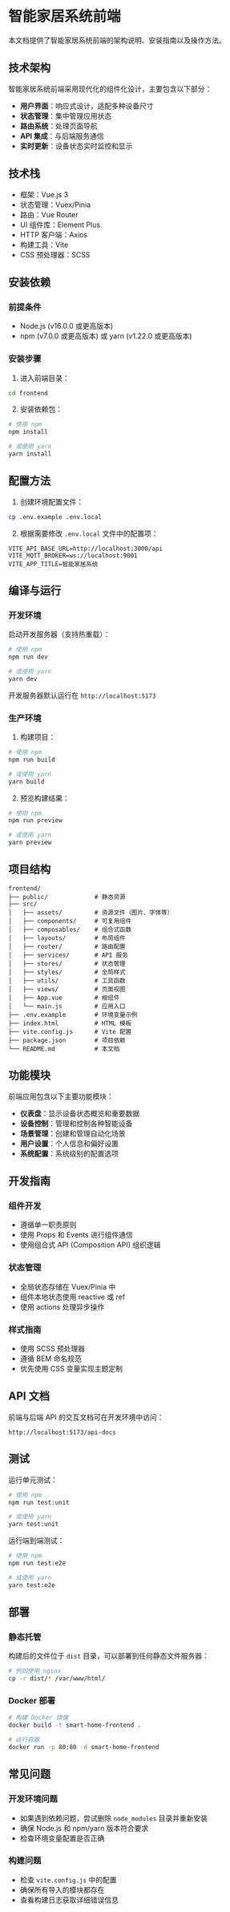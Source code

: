 # 智能家居系统前端

本文档提供了智能家居系统前端的架构说明、安装指南以及操作方法。

## 技术架构

智能家居系统前端采用现代化的组件化设计，主要包含以下部分：

- **用户界面**：响应式设计，适配多种设备尺寸
- **状态管理**：集中管理应用状态
- **路由系统**：处理页面导航
- **API 集成**：与后端服务通信
- **实时更新**：设备状态实时监控和显示

## 技术栈

- 框架：Vue.js 3
- 状态管理：Vuex/Pinia
- 路由：Vue Router
- UI 组件库：Element Plus
- HTTP 客户端：Axios
- 构建工具：Vite
- CSS 预处理器：SCSS

## 安装依赖

### 前提条件

- Node.js (v16.0.0 或更高版本)
- npm (v7.0.0 或更高版本) 或 yarn (v1.22.0 或更高版本)

### 安装步骤

1. 进入前端目录：

```bash
cd frontend
```

2. 安装依赖包：

```bash
# 使用 npm
npm install

# 或使用 yarn
yarn install
```

## 配置方法

1. 创建环境配置文件：

```bash
cp .env.example .env.local
```

2. 根据需要修改 `.env.local` 文件中的配置项：

```
VITE_API_BASE_URL=http://localhost:3000/api
VITE_MQTT_BROKER=ws://localhost:9001
VITE_APP_TITLE=智能家居系统
```

## 编译与运行

### 开发环境

启动开发服务器（支持热重载）：

```bash
# 使用 npm
npm run dev

# 或使用 yarn
yarn dev
```

开发服务器默认运行在 `http://localhost:5173`

### 生产环境

1. 构建项目：

```bash
# 使用 npm
npm run build

# 或使用 yarn
yarn build
```

2. 预览构建结果：

```bash
# 使用 npm
npm run preview

# 或使用 yarn
yarn preview
```

## 项目结构

```
frontend/
├── public/             # 静态资源
├── src/
│   ├── assets/         # 资源文件（图片、字体等）
│   ├── components/     # 可复用组件
│   ├── composables/    # 组合式函数
│   ├── layouts/        # 布局组件
│   ├── router/         # 路由配置
│   ├── services/       # API 服务
│   ├── stores/         # 状态管理
│   ├── styles/         # 全局样式
│   ├── utils/          # 工具函数
│   ├── views/          # 页面视图
│   ├── App.vue         # 根组件
│   └── main.js         # 应用入口
├── .env.example        # 环境变量示例
├── index.html          # HTML 模板
├── vite.config.js      # Vite 配置
├── package.json        # 项目依赖
└── README.md           # 本文档
```

## 功能模块

前端应用包含以下主要功能模块：

- **仪表盘**：显示设备状态概览和重要数据
- **设备控制**：管理和控制各种智能设备
- **场景管理**：创建和管理自动化场景
- **用户设置**：个人信息和偏好设置
- **系统配置**：系统级别的配置选项

## 开发指南

### 组件开发

- 遵循单一职责原则
- 使用 Props 和 Events 进行组件通信
- 使用组合式 API (Composition API) 组织逻辑

### 状态管理

- 全局状态存储在 Vuex/Pinia 中
- 组件本地状态使用 reactive 或 ref
- 使用 actions 处理异步操作

### 样式指南

- 使用 SCSS 预处理器
- 遵循 BEM 命名规范
- 优先使用 CSS 变量实现主题定制

## API 文档

前端与后端 API 的交互文档可在开发环境中访问：

```
http://localhost:5173/api-docs
```

## 测试

运行单元测试：

```bash
# 使用 npm
npm run test:unit

# 或使用 yarn
yarn test:unit
```

运行端到端测试：

```bash
# 使用 npm
npm run test:e2e

# 或使用 yarn
yarn test:e2e
```

## 部署

### 静态托管

构建后的文件位于 `dist` 目录，可以部署到任何静态文件服务器：

```bash
# 例如使用 nginx
cp -r dist/* /var/www/html/
```

### Docker 部署

```bash
# 构建 Docker 镜像
docker build -t smart-home-frontend .

# 运行容器
docker run -p 80:80 -d smart-home-frontend
```

## 常见问题

### 开发环境问题

- 如果遇到依赖问题，尝试删除 `node_modules` 目录并重新安装
- 确保 Node.js 和 npm/yarn 版本符合要求
- 检查环境变量配置是否正确

### 构建问题

- 检查 `vite.config.js` 中的配置
- 确保所有导入的模块都存在
- 查看构建日志获取详细错误信息